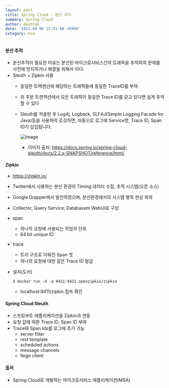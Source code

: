 ```yaml
---
layout: post
title: Spring Cloud - 분산 추적
summary: Spring Cloud
author: devhtak
date: '2021-08-06 22:41:00 +0900'
category: msa
---
```


#### 분산 추적

- 분산추적이 필요한 이유는 분산된 마이크로서비스간의 트래픽을 추적하여 문제를 사전에 방지하거나 해결을 위해서 이다.
- Sleuth + Zipkin 사용
  - 동일한 트랙잰션에 해당하는 트래픽들에 동일한 TraceID를 부여
  - 위 주문 트랜잭션에서 모든 트래픽이 동일한 Trace ID를 갖고 있다면 쉽게 추적할 수 있다
  - Sleuth를 적용한 후 Log4j, Logback, SLF4J(Simple Logging Facade for Java)등을 사용하여 로깅하면, 자동으로 로그에 Service명, Trace ID, Span ID가 삽입됩니다.
    
    ![image](https://user-images.githubusercontent.com/42403023/128593518-e13d321f-230c-48eb-a2e1-31eed8916e37.png)
  
    - 이미지 출처: https://docs.spring.io/spring-cloud-sleuth/docs/2.2.x-SNAPSHOT/reference/html/

#### Zipkin

- https://zipkin.io/
- Twitter에서 사용하는 분산 환경의 Timing 데이터 수집, 추적 시스템(오픈 소스)
- Google Drapper에서 발전하였으며, 분산환경에서의 시스템 병목 현상 파악
- Collector, Query Service, Databasem WebUI로 구성
- span
  - 하나의 요청에 사용되는 작업의 단위
  - 64 bit unique ID
- trace
  - 트리 구조로 이뤄진 Span 셋
  - 하나의 요청에 대한 같은 Trace ID 발급

- 설치(도커)
  ```
  $ docker run -d -p 9411:9411 openzipkin/zipkin
  ```
  - localhost:9411/zipkin 접속 확인
  

#### Spring Cloud Sleuth

- 스프링부트 애플리케이션을 Zipkin과 연동
- 요청 값에 따른 Trace ID, Span ID 부여
- Trace와 Span Ids를 로그에 추가 가능
  - server filter
  - rest template
  - scheduled actions
  - message channels
  - feign client


#### 출처

- Spring Cloud로 개발하는 마이크로서비스 애플리케이션(MSA)
